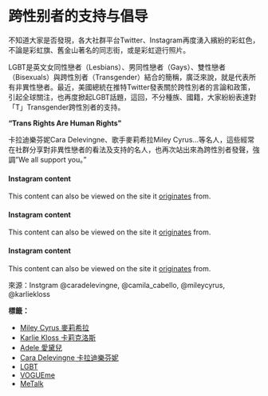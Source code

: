 # 跨性别者的支持与倡导

不知道大家是否發現，各大社群平台Twitter、Instagram再度湧入繽紛的彩虹色，不論是彩虹旗、舊金山著名的同志街，或是彩虹遊行照片。

LGBT是英文女同性戀者（Lesbians）、男同性戀者（Gays）、雙性戀者（Bisexuals）與跨性別者（Transgender）結合的簡稱，廣泛來說，就是代表所有非異性戀者。最近，美國總統在推特Twitter發表關於跨性別者的言論和政策，引起全球關注，也再度掀起LGBT話題，這回，不分種族、國籍，大家紛紛表達對「T」Transgender跨性別者的支持。

**“Trans Rights Are Human Rights"**

卡拉迪樂芬妮Cara Delevingne、歌手麥莉希拉Miley Cyrus…等名人，這些經常在社群分享對非異性戀者的看法及支持的名人，也再次站出來為跨性別者發聲，強調”We all support you。”

#### Instagram content

This content can also be viewed on the site it [originates](https://www.instagram.com/p/BXDOle5lYAy/?utm_source=ig_embed&amp%3Butm_campaign=loading) from.

#### Instagram content

This content can also be viewed on the site it [originates](https://www.instagram.com/p/BXE2tLCF2Si/?utm_source=ig_embed&amp%3Butm_campaign=loading) from.

#### Instagram content

This content can also be viewed on the site it [originates](https://www.instagram.com/p/BXEV9xGBZY7/?utm_source=ig_embed&amp%3Butm_campaign=loading) from.

來源：Instgram @caradelevingne, @camila_cabello, @mileycyrus, @karliekloss

**標籤：**
- [Miley Cyrus 麥莉希拉](https://www.vogue.com.tw/tag/miley-cyrus-%E9%BA%A5%E8%8E%89%E5%B8%8C%E6%8B%89)
- [Karlie Kloss 卡莉克洛斯](https://www.vogue.com.tw/tag/karlie-kloss-%E5%8D%A1%E8%8E%89%E5%85%8B%E6%B4%9B%E6%96%AF)
- [Adele 愛黛兒](https://www.vogue.com.tw/tag/adele-%E6%84%9B%E9%BB%9B%E5%85%92)
- [Cara Delevingne 卡拉迪樂芬妮](https://www.vogue.com.tw/tag/cara-delevingne-%E5%8D%A1%E6%8B%89%E8%BF%AA%E6%A8%82%E8%8A%AC%E5%A6%AA)
- [LGBT](https://www.vogue.com.tw/tag/lgbt)
- [VOGUEme](https://www.vogue.com.tw/tag/vogueme)
- [MeTalk](https://www.vogue.com.tw/tag/metalk)